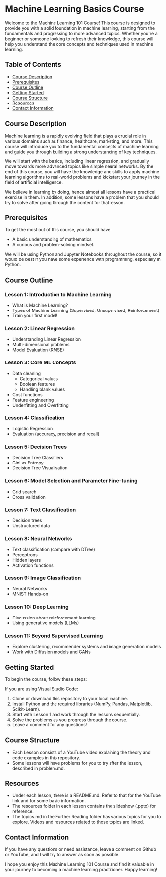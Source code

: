 # Machine Learning Basics Course

Welcome to the Machine Learning 101 Course! This course is designed to provide you with a solid foundation in machine learning, starting from the fundamentals and progressing to more advanced topics. Whether you're a beginner or someone looking to refresh their knowledge, this course will help you understand the core concepts and techniques used in machine learning.

## Table of Contents

- [Course Description](#course-description)
- [Prerequisites](#prerequisites)
- [Course Outline](#course-outline)
- [Getting Started](#getting-started)
- [Course Structure](#course-structure)
- [Resources](#resources)
- [Contact Information](#contact-information)

## Course Description

Machine learning is a rapidly evolving field that plays a crucial role in various domains such as finance, healthcare, marketing, and more. This course will introduce you to the fundamental concepts of machine learning and guide you through building a strong understanding of key techniques.

We will start with the basics, including linear regression, and gradually move towards more advanced topics like simple neural networks. By the end of this course, you will have the knowledge and skills to apply machine learning algorithms to real-world problems and kickstart your journey in the field of artificial intelligence.

We believe in learning by doing, hence almost all lessons have a practical exercise in them. In addition, some lessons have a problem that you should try to solve after going through the content for that lesson.

## Prerequisites

To get the most out of this course, you should have:

- A basic understanding of mathematics
- A curious and problem-solving mindset.

We will be using Python and Jupyter Notebooks throughout the course, so it would be best if you have some experience with programming, especially in Python.

## Course Outline

### Lesson 1: Introduction to Machine Learning
- What is Machine Learning?
- Types of Machine Learning (Supervised, Unsupervised, Reinforcement)
- Train your first model!

### Lesson 2: Linear Regression
- Understanding Linear Regression
- Multi-dimensional problems
- Model Evaluation (RMSE)

### Lesson 3: Core ML Concepts
- Data cleaning
    - Categorical values
    - Boolean features
    - Handling blank values
- Cost functions
- Feature engineering
- Underfitting and Overfitting

### Lesson 4: Classification
- Logistic Regression
- Evaluation (accuracy, precision and recall)

### Lesson 5: Decision Trees
- Decision Tree Classifiers
- Gini vs Entropy
- Decision Tree Visualisation

### Lesson 6: Model Selection and Parameter Fine-tuning
- Grid search
- Cross validation

### Lesson 7: Text Classification
- Decision trees
- Unstructured data

### Lesson 8: Neural Networks
- Text classification (compare with DTree)
- Perceptrons
- Hidden layers
- Activation functions

### Lesson 9: Image Classification
- Neural Networks
- MNIST Hands-on

### Lesson 10: Deep Learning
- Discussion about reinforcement learning
- Using generative models (LLMs)

### Lesson 11: Beyond Supervised Learning
- Explore clustering, recommender systems and image generation models
- Work with Diffusion models and GANs


## Getting Started

To begin the course, follow these steps:

If you are using Visual Studio Code:

1. Clone or download this repository to your local machine.
2. Install Python and the required libraries (NumPy, Pandas, Matplotlib, Scikit-Learn).
3. Start with Lesson 1 and work through the lessons sequentially.
4. Solve the problems as you progress through the course.
5. Leave a comment for any questions!

## Course Structure

- Each Lesson consists of a YouTube video explaining the theory and code examples in this repository.
- Some lessons will have problems for you to try after the lesson, described in problem.md. 

## Resources

- Under each lesson, there is a README.md. Refer to that for the YouTube link and for some basic information.
- The resources folder in each lesson contains the slideshow (.pptx) for reference.
- The topics.md in the Further Reading folder has various topics for you to explore. Videos and resources related to those topics are linked.

## Contact Information

If you have any questions or need assistance, leave a comment on Github or YouTube, and I will try to answer as soon as possible.

I hope you enjoy this Machine Learning 101 Course and find it valuable in your journey to becoming a machine learning practitioner. Happy learning!